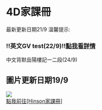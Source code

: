 <!DOCTYPE html>
<html lang="zh-CN">
<body>
     <html lang="zh-Hant">
     <head>
    <meta charset="UTF-8">
    <meta name="viewport" content="width=device-width, initial-scale=1.0">
             <h1>4D家課冊</h1>
          最新更新日期21/9 溫馨提示:
          <h3>!!英文GV test(22/9)!!<a href="https://media-hkg1-1.cdn.whatsapp.net/v/t61.24694-24/534414773_2188744884956938_2649074433169960425_n.jpg?ccb=11-4&oh=01_Q5Aa2gET92PQ7n9GntVRoGdi9maD6l19z9Z1RSz_HUW4BwvxvA&oe=68DD0287&_nc_sid=5e03e0&_nc_cat=106">點我看詳情</a></h3>
          <p> 中文背默岳陽樓記一二段(24/9)</p>
           <h2>圖片更新日期19/9</font></h2>
   <div id="image-container" class="image-container"> 
     <img src="https://camo.githubusercontent.com/1fadce43e8329df267ad42ed9e0218bd86ba37ea7a2a6985f6c55cac632289f2/68747470733a2f2f6d656469612d686b67342d322e63646e2e77686174736170702e6e65742f762f7436312e32343639342d32342f3533333537373930355f313532343536353635323233313037345f363133303535383331323737333334363630355f6e2e6a70673f6363623d31312d34266f683d30315f513541613267463159776d456e62696d4b43484d6b3463486a656837464c57786a47395f38524a6731344c4d66572d546641266f653d3638444238353134265f6e635f7369643d356530336530265f6e635f6361743d313038"  > 
       </div>
    </div>
         </head>
     <a href="https://hinson.qzz.io/cms/">點我前往[Hinson家課冊]</a>
</body>
</html>
